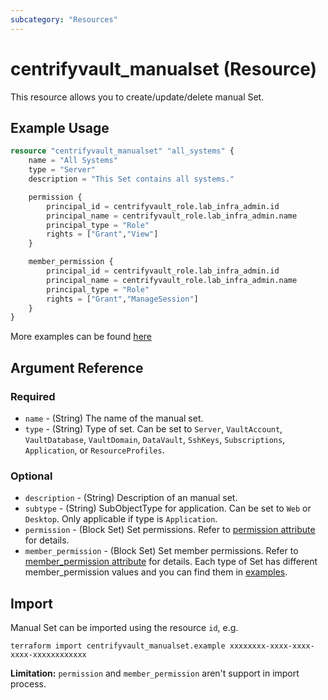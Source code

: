 ```yaml
---
subcategory: "Resources"
---
```


# centrifyvault_manualset (Resource)

This resource allows you to create/update/delete manual Set.

## Example Usage

```terraform
resource "centrifyvault_manualset" "all_systems" {
    name = "All Systems"
    type = "Server"
    description = "This Set contains all systems."

    permission {
        principal_id = centrifyvault_role.lab_infra_admin.id
        principal_name = centrifyvault_role.lab_infra_admin.name
        principal_type = "Role"
        rights = ["Grant","View"]
    }

    member_permission {
        principal_id = centrifyvault_role.lab_infra_admin.id
        principal_name = centrifyvault_role.lab_infra_admin.name
        principal_type = "Role"
        rights = ["Grant","ManageSession"]
    }
}
```

More examples can be found [here](https://github.com/marcozj/terraform-provider-centrifyvault/tree/main/examples/centrifyvault_manualset)

## Argument Reference

### Required

- `name` - (String) The name of the manual set.
- `type` - (String) Type of set. Can be set to `Server`, `VaultAccount`, `VaultDatabase`, `VaultDomain`, `DataVault`, `SshKeys`, `Subscriptions`, `Application`, or `ResourceProfiles`.

### Optional

- `description` - (String) Description of an manual set.
- `subtype` - (String) SubObjectType for application. Can be set to `Web` or `Desktop`. Only applicable if type is `Application`.
- `permission` - (Block Set) Set permissions. Refer to [permission attribute](./attribute_permission.md) for details.
- `member_permission` - (Block Set) Set member permissions. Refer to [member_permission attribute](./attribute_permission.md) for details. Each type of Set has different member_permission values and you can find them in [examples](https://github.com/marcozj/terraform-provider-centrifyvault/tree/main/examples/centrifyvault_manualset).

## Import

Manual Set can be imported using the resource `id`, e.g.

```shell
terraform import centrifyvault_manualset.example xxxxxxxx-xxxx-xxxx-xxxx-xxxxxxxxxxxx
```

**Limitation:** `permission` and `member_permission` aren't support in import process.
